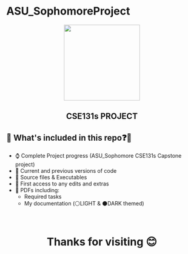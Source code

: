 # ASU_SophomoreProject
<div id="header" align="center">
  <img src="https://eng.asu.edu.eg/img/logo.png" width="200"/>
</div>

<h2 align="center">CSE131s PROJECT</h2>

## 🔺 What's included in this repo❓🤔

- ⌚ Complete Project progress (ASU_Sophomore CSE131s Capstone project)
- 📅 Current and previous versions of code
- 📂 Source files & Executables
- 📝 First access to any edits and extras
- 📃 PDFs including:
     - Required tasks
     - My documentation (⚪LIGHT & ⚫DARK themed)
  
<br>
<h1 align="center">Thanks for visiting 😊</h1>




